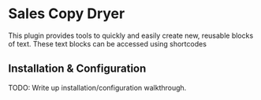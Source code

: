Sales Copy Dryer
====================================

This plugin provides tools to quickly and easily create new, reusable blocks 
of text. These text blocks can be accessed using shortcodes

Installation & Configuration
----------------------------

TODO: Write up installation/configuration walkthrough.

